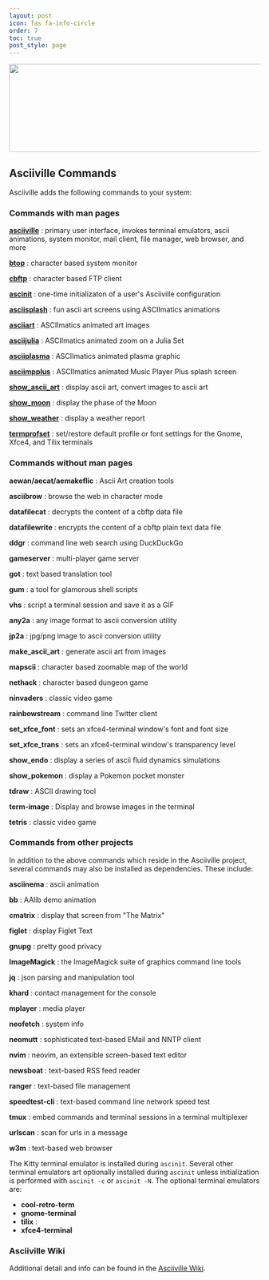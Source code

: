 ```yaml
---
layout: post
icon: fas fa-info-circle
order: 7
toc: true
post_style: page
---
```


<div align="center">
  <img src="https://raw.githubusercontent.com/wiki/doctorfree/Asciiville/pics/asciiville.png" style="width:1067px;height:176px;">
</div>

## Asciiville Commands

Asciiville adds the following commands to your system:

### Commands with man pages

**[asciiville](https://github.com/doctorfree/Asciiville/wiki/asciiville.1)**
: primary user interface, invokes terminal emulators, ascii animations, system monitor, mail client, file manager, web browser, and more

**[btop](https://github.com/doctorfree/Asciiville/wiki/btop.1)**
: character based system monitor

**[cbftp](https://github.com/doctorfree/Asciiville/wiki/cbftp.1)**
: character based FTP client

**[ascinit](https://github.com/doctorfree/Asciiville/wiki/ascinit.1)**
: one-time initializaton of a user's Asciiville configuration

**[asciisplash](https://github.com/doctorfree/Asciiville/wiki/asciisplash.1)**
: fun ascii art screens using ASCIImatics animations

**[asciiart](https://github.com/doctorfree/Asciiville/wiki/asciiart.1)**
: ASCIImatics animated art images

**[asciijulia](https://github.com/doctorfree/Asciiville/wiki/asciijulia.1)**
: ASCIImatics animated zoom on a Julia Set

**[asciiplasma](https://github.com/doctorfree/Asciiville/wiki/asciiplasma.1)**
: ASCIImatics animated plasma graphic

**[asciimpplus](https://github.com/doctorfree/Asciiville/wiki/asciimpplus.1)**
: ASCIImatics animated Music Player Plus splash screen

**[show_ascii_art](https://github.com/doctorfree/Asciiville/wiki/show_ascii_art.1)**
: display ascii art, convert images to ascii art

**[show_moon](https://github.com/doctorfree/Asciiville/wiki/show_moon.1)**
: display the phase of the Moon

**[show_weather](https://github.com/doctorfree/Asciiville/wiki/show_weather.1)**
: display a weather report

**[termprofset](https://github.com/doctorfree/Asciiville/wiki/termprofset.1)**
: set/restore default profile or font settings for the Gnome, Xfce4, and Tilix terminals

### Commands without man pages

**aewan/aecat/aemakeflic**
: Ascii Art creation tools

**asciibrow**
: browse the web in character mode

**datafilecat**
: decrypts the content of a cbftp data file

**datafilewrite**
: encrypts the content of a cbftp plain text data file

**ddgr**
: command line web search using DuckDuckGo

**gameserver**
: multi-player game server

**got**
: text based translation tool

**gum**
: a tool for glamorous shell scripts

**vhs**
: script a terminal session and save it as a GIF

**any2a**
: any image format to ascii conversion utility

**jp2a**
: jpg/png image to ascii conversion utility

**make_ascii_art**
: generate ascii art from images

**mapscii**
: character based zoomable map of the world

**nethack**
: character based dungeon game

**ninvaders**
: classic video game

**rainbowstream**
: command line Twitter client

**set_xfce_font**
: sets an xfce4-terminal window's font and font size

**set_xfce_trans**
: sets an xfce4-terminal window's transparency level

**show_endo**
: display a series of ascii fluid dynamics simulations

**show_pokemon**
: display a Pokemon pocket monster

**tdraw**
: ASCII drawing tool

**term-image**
: Display and browse images in the terminal

**tetris**
: classic video game

### Commands from other projects

In addition to the above commands which reside in the Asciiville project,
several commands may also be installed as dependencies. These include:

**asciinema**
: ascii animation

**bb**
: AAlib demo animation

**cmatrix**
: display that screen from "The Matrix"

**figlet**
: display Figlet Text

**gnupg**
: pretty good privacy

**ImageMagick**
: the ImageMagick suite of graphics command line tools

**jq**
: json parsing and manipulation tool

**khard**
: contact management for the console

**mplayer**
: media player

**neofetch**
: system info

**neomutt**
: sophisticated text-based EMail and NNTP client

**nvim**
: neovim, an extensible screen-based text editor

**newsboat**
: text-based RSS feed reader

**ranger**
: text-based file management

**speedtest-cli**
: text-based command line network speed test

**tmux**
: embed commands and terminal sessions in a terminal multiplexer

**urlscan**
: scan for urls in a message

**w3m**
: text-based web browser

The Kitty terminal emulator is installed during `ascinit`. Several other
terminal emulators art optionally installed during `ascinit` unless
initialization is performed with `ascinit -c` or `ascinit -N`. The optional
terminal emulators are:

- **cool-retro-term**
- **gnome-terminal**
- **tilix** :
- **xfce4-terminal**

### Asciiville Wiki

Additional detail and info can be found in the
[Asciiville Wiki](https://github.com/doctorfree/Asciiville/wiki).
